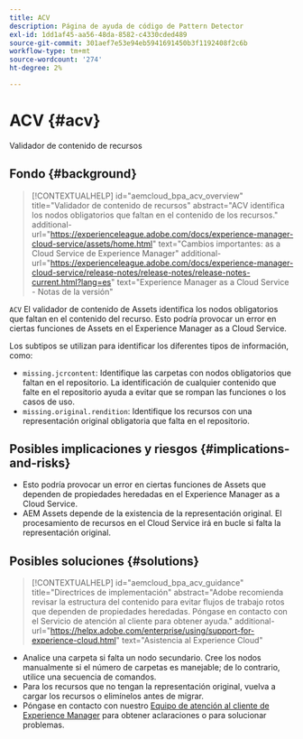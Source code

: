 ```yaml
---
title: ACV
description: Página de ayuda de código de Pattern Detector
exl-id: 1dd1af45-aa56-48da-8582-c4330cded489
source-git-commit: 301aef7e53e94eb5941691450b3f1192408f2c6b
workflow-type: tm+mt
source-wordcount: '274'
ht-degree: 2%

---
```


# ACV {#acv}

Validador de contenido de recursos

## Fondo {#background}

>[!CONTEXTUALHELP]
>id="aemcloud_bpa_acv_overview"
>title="Validador de contenido de recursos"
>abstract="ACV identifica los nodos obligatorios que faltan en el contenido de los recursos."
>additional-url="https://experienceleague.adobe.com/docs/experience-manager-cloud-service/assets/home.html" text="Cambios importantes: as a Cloud Service de Experience Manager"
>additional-url="https://experienceleague.adobe.com/docs/experience-manager-cloud-service/release-notes/release-notes/release-notes-current.html?lang=es" text="Experience Manager as a Cloud Service - Notas de la versión"

`ACV`  El validador de contenido de Assets identifica los nodos obligatorios que faltan en el contenido del recurso. Esto podría provocar un error en ciertas funciones de Assets en el Experience Manager as a Cloud Service.

Los subtipos se utilizan para identificar los diferentes tipos de información, como:

* `missing.jcrcontent`: Identifique las carpetas con nodos obligatorios que faltan en el repositorio. La identificación de cualquier contenido que falte en el repositorio ayuda a evitar que se rompan las funciones o los casos de uso.
* `missing.original.rendition`: Identifique los recursos con una representación original obligatoria que falta en el repositorio.

## Posibles implicaciones y riesgos {#implications-and-risks}

* Esto podría provocar un error en ciertas funciones de Assets que dependen de propiedades heredadas en el Experience Manager as a Cloud Service.
* AEM Assets depende de la existencia de la representación original. El procesamiento de recursos en el Cloud Service irá en bucle si falta la representación original.

## Posibles soluciones {#solutions}

>[!CONTEXTUALHELP]
>id="aemcloud_bpa_acv_guidance"
>title="Directrices de implementación"
>abstract="Adobe recomienda revisar la estructura del contenido para evitar flujos de trabajo rotos que dependen de propiedades heredadas. Póngase en contacto con el Servicio de atención al cliente para obtener ayuda."
>additional-url="https://helpx.adobe.com/enterprise/using/support-for-experience-cloud.html" text="Asistencia al Experience Cloud"

* Analice una carpeta si falta un nodo secundario. Cree los nodos manualmente si el número de carpetas es manejable; de lo contrario, utilice una secuencia de comandos.
* Para los recursos que no tengan la representación original, vuelva a cargar los recursos o elimínelos antes de migrar.
* Póngase en contacto con nuestro [Equipo de atención al cliente de Experience Manager](https://helpx.adobe.com/enterprise/using/support-for-experience-cloud.html) para obtener aclaraciones o para solucionar problemas.
